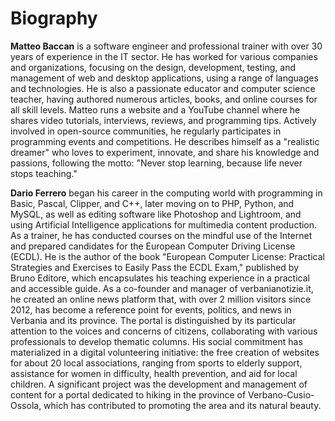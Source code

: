 # Biography

**Matteo Baccan** is a software engineer and professional trainer with over 30 years of experience in the IT sector. He has worked for various companies and organizations, focusing on the design, development, testing, and management of web and desktop applications, using a range of languages and technologies. He is also a passionate educator and computer science teacher, having authored numerous articles, books, and online courses for all skill levels. Matteo runs a website and a YouTube channel where he shares video tutorials, interviews, reviews, and programming tips. Actively involved in open-source communities, he regularly participates in programming events and competitions. He describes himself as a "realistic dreamer" who loves to experiment, innovate, and share his knowledge and passions, following the motto: "Never stop learning, because life never stops teaching."

**Dario Ferrero** began his career in the computing world with programming in Basic, Pascal, Clipper, and C++, later moving on to PHP, Python, and MySQL, as well as editing software like Photoshop and Lightroom, and using Artificial Intelligence applications for multimedia content production. As a trainer, he has conducted courses on the mindful use of the Internet and prepared candidates for the European Computer Driving License (ECDL). He is the author of the book "European Computer License: Practical Strategies and Exercises to Easily Pass the ECDL Exam," published by Bruno Editore, which encapsulates his teaching experience in a practical and accessible guide. As a co-founder and manager of verbanianotizie.it, he created an online news platform that, with over 2 million visitors since 2012, has become a reference point for events, politics, and news in Verbania and its province. The portal is distinguished by its particular attention to the voices and concerns of citizens, collaborating with various professionals to develop thematic columns. His social commitment has materialized in a digital volunteering initiative: the free creation of websites for about 20 local associations, ranging from sports to elderly support, assistance for women in difficulty, health prevention, and aid for local children. A significant project was the development and management of content for a portal dedicated to hiking in the province of Verbano-Cusio-Ossola, which has contributed to promoting the area and its natural beauty.